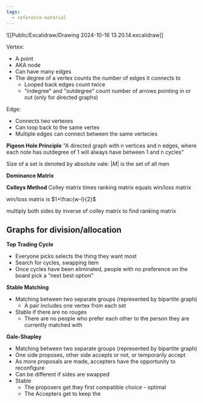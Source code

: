 ```yaml
---
tags:
  - reference-material
---
```

![[Public/Excalidraw/Drawing 2024-10-16 13.20.14.excalidraw]]

Vertex:
- A point
- AKA node
- Can have many edges
- The degree of a vertex counts the number of edges it connects to
	- Looped back edges count twice
	- "indegree" and "outdegree" count number of arrows pointing in or out (only for directed graphs)

Edge:
- Connects two vertexes
- Can loop back to the same vertex
- Multiple edges can connect between the same vertecies

**Pigeon Hole Principle**
"A directed graph with n vertices and n edges, where each note has outdegree of 1 will always have between 1 and n cycles"

Size of a set is denoted by absolute vale: $|M|$ is the set of all men

**Dominance Matrix**

**Colleys Method**
Colley matrix times ranking matrix equals win/loss matrix

win/loss matrix is $1+\frac{w-l}{2}$

multiply both sides by inverse of colley matrix to find ranking matrix
## Graphs for division/allocation
**Top Trading Cycle**
- Everyone picks selects the thing they want most
- Search for cycles, swapping item
- Once cycles have been eliminated, people with no preference on the board pick a "next best option"


**Stable Matching**
- Matching between two separate groups (represented by bipartite graph)
	- A pair includes one vertex from each set
- Stable if there are no rouges
	- There are no people who prefer each other to the person they are currently matched with

**Gale-Shapley**
- Matching between two separate groups (represented by bipartite graph)
- One side proposes, other side accepts or not, or temporarily accept
- As more proposals are made, accepters have the opportunity to reconfigure
- Can be different if sides are swapped
- Stable
	- The proposers get they first compatible choice - optimal
	- The Accepters get to keep the 